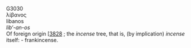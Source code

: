<body>
  <p>G3030<br>  λίβανος  <br> libanos  <br><i>lib‘-an-os </i><br>Of foreign origin [<a href="h3828.htm">3828</a> ; the <i>incense</i> tree, that is, (by implication) <i>incense</i> itself: - frankincense.<br></p>
 </body>